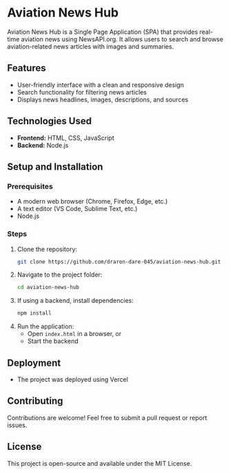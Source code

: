 # Aviation News Hub

Aviation News Hub is a Single Page Application (SPA) that provides real-time aviation news using NewsAPI.org. It allows users to search and browse aviation-related news articles with images and summaries.

## Features

- User-friendly interface with a clean and responsive design
- Search functionality for filtering news articles
- Displays news headlines, images, descriptions, and sources

## Technologies Used

- **Frontend:** HTML, CSS, JavaScript
- **Backend:** Node.js

## Setup and Installation

### Prerequisites
- A modern web browser (Chrome, Firefox, Edge, etc.)
- A text editor (VS Code, Sublime Text, etc.)
- Node.js 

### Steps
1. Clone the repository:
   ```sh
   git clone https://github.com/draron-dare-045/aviation-news-hub.git
   ```
2. Navigate to the project folder:
   ```sh
   cd aviation-news-hub
   ```
3. If using a backend, install dependencies:
   ```sh
   npm install
   ```
4. Run the application:
   - Open `index.html` in a browser, or
   - Start the backend

## Deployment
- The project was deployed using Vercel

## Contributing
Contributions are welcome! Feel free to submit a pull request or report issues.

## License
This project is open-source and available under the MIT License.

